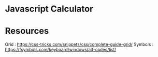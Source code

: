 # Javascript Calculator

# Resources
Grid : https://css-tricks.com/snippets/css/complete-guide-grid/
Symbols : https://fsymbols.com/keyboard/windows/alt-codes/list/